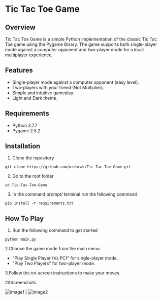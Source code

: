 # Tic Tac Toe Game

## Overview

Tic Tac Toe Game is a simple Python implementation of the classic Tic Tac Toe game using the Pygame library. The game supports both single-player mode against a computer opponent and two-player mode for a local multiplayer experience.

## Features

- Single-player mode against a computer opponent (easy level).
- Two-players with your friend (Not Multiplier).
- Simple and intuitive gameplay.
- Light and Dark theme.

## Requirements

- Python 3.7.7
- Pygame 2.5.2

## Installation

1. Clone the repository
```
git clone https://github.com/urdurak/Tic-Tac-Toe-Game.git
```

2. Go to the root folder
```
cd Tic-Tac-Toe-Game
```
3. In the command prompt/ terminal run the following command
```
pip install -r requirements.txt
```


## How To Play 

1. Run the following command to get started
```
python main.py
```
2.Choose the game mode from the main menu:

- "Play Single Player (Vs PC)" for single-player mode.
- "Play Two Players" for two-player mode.

3.Follow the on-screen instructions to make your moves.

##Screenshots

![image1](https://github.com/urdurak/Tic-Tac-Toe-Game/assets/67443143/c905700e-125c-4a45-b58a-489655ca9459) | ![image2](https://github.com/urdurak/Tic-Tac-Toe-Game/assets/67443143/c905700e-125c-4a45-b58a-489655ca9459)
